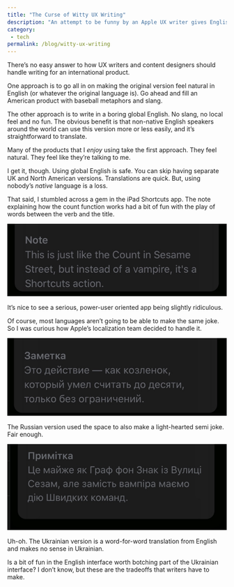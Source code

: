 ```yaml
---
title: "The Curse of Witty UX Writing"
description: "An attempt to be funny by an Apple UX writer gives English users a smile but leaves other users wanting"
category: 
 - tech
permalink: /blog/witty-ux-writing
---
```


There’s no easy answer to how UX writers and content designers should handle writing for an international product. 

One approach is to go all in on making the original version feel natural in English (or whatever the original language is). Go ahead and fill an American product with baseball metaphors and slang.

The other approach is to write in a boring global English. No slang, no local feel and no fun. The obvious benefit is that non-native English speakers around the world can use this version more or less easily, and it’s straightforward to translate. 

Many of the products that I *enjoy* using take the first approach. They feel natural. They feel like they’re talking to me. 

I get it, though. Using global English is safe. You can skip having separate UK and North American versions. Translations are quick. But, using nobody’s *native* language is a loss. 

That said, I stumbled across a gem in the iPad Shortcuts app. The note explaining how the count function works had a bit of fun with the play of words between the verb and the title. 

![](/static/posts/2020-04-04/count-notes-en.jpg)

It’s nice to see a serious, power-user oriented app being slightly ridiculous. 

Of course, most languages aren’t going to be able to make the same joke. So I was curious how Apple’s localization team decided to handle it. 

![](/static/posts/2020-04-04/count-notes-ru.jpg)

The Russian version used the space to also make a light-hearted semi joke. Fair enough. 

![](/static/posts/2020-04-04/count-notes-ua.jpg)

Uh-oh. The Ukrainian version is a word-for-word translation from English and makes no sense in Ukrainian. 

Is a bit of fun in the English interface worth botching part of the Ukrainian interface? I don’t know, but these are the tradeoffs that writers have to make. 

 